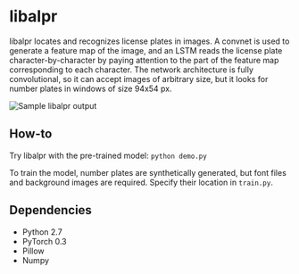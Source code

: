 libalpr
=======

libalpr locates and recognizes license plates in images.
A convnet is used to generate a feature map of the image, and an LSTM
reads the license plate character-by-character by paying attention to
the part of the feature map corresponding to each character. The network
architecture is fully convolutional, so it can accept images of arbitrary 
size, but it looks for number plates in windows of size 94x54 px.

![Sample libalpr output](https://raw.githubusercontent.com/s-gv/libalpr/master/tmp/op_plates.png)

How-to
------

Try libalpr with the pre-trained model: `python demo.py`

To train the model, number plates are synthetically generated,
but font files and background images are required. Specify their
location in `train.py`.

Dependencies
------------

- Python 2.7
- PyTorch 0.3
- Pillow
- Numpy
